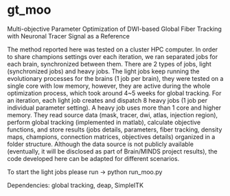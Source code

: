 # gt_moo
Multi-objective Parameter Optimization of
DWI-based Global Fiber Tracking with Neuronal
Tracer Signal as a Reference


The method reported here was tested on a cluster HPC computer. In order to share champions settings over each iteration, we ran separated jobs for each brain, synchronized between them. There are 2 types of jobs, light (synchronized jobs) and heavy jobs. The light jobs keep running the evolutionary processes for the brains (1 job per brain), they were tested on a single core with low memory, however, they are active during the whole optimization process, which took around 4~5 weeks for global tracking. For an iteration, each light job creates and dispatch 8 heavy jobs (1 job per individual parameter setting). A heavy job uses more than 1 core and higher memory. They read source data (mask, tracer, dwi, atlas, injection region), perform global tracking (implemented in matlab), calculate objective functions, and store results (jobs details, parameters, fiber tracking, density maps, champions, connection matrices, objectives details) organized in a folder structure. Although the data source is not publicly available (eventually, it will be disclosed as part of Brain/MINDS project results), the code developed here can be adapted for different scenarios.

To start the light jobs please run -> python run_moo.py

Dependencies:
global tracking, deap, SimpleITK





